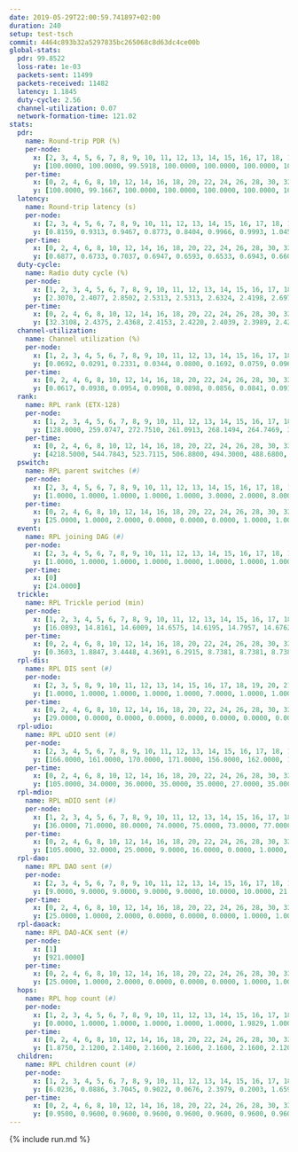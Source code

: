 ```yaml
---
date: 2019-05-29T22:00:59.741897+02:00
duration: 240
setup: test-tsch
commit: 4464c893b32a5297835bc265068c8d63dc4ce00b
global-stats:
  pdr: 99.8522
  loss-rate: 1e-03
  packets-sent: 11499
  packets-received: 11482
  latency: 1.1845
  duty-cycle: 2.56
  channel-utilization: 0.07
  network-formation-time: 121.02
stats:
  pdr:
    name: Round-trip PDR (%)
    per-node:
      x: [2, 3, 4, 5, 6, 7, 8, 9, 10, 11, 12, 13, 14, 15, 16, 17, 18, 19, 20, 21, 22, 23, 24, 25]
      y: [100.0000, 100.0000, 99.5918, 100.0000, 100.0000, 100.0000, 100.0000, 99.7877, 100.0000, 100.0000, 99.6055, 100.0000, 100.0000, 99.8008, 100.0000, 99.1718, 99.7908, 99.7845, 99.5690, 100.0000, 100.0000, 99.7934, 100.0000, 99.5893]
    per-time:
      x: [0, 2, 4, 6, 8, 10, 12, 14, 16, 18, 20, 22, 24, 26, 28, 30, 32, 34, 36, 38, 40, 42, 44, 46, 48, 50, 52, 54, 56, 58, 60, 62, 64, 66, 68, 70, 72, 74, 76, 78, 80, 82, 84, 86, 88, 90, 92, 94, 96, 98, 100, 102, 104, 106, 108, 110, 112, 114, 116, 118, 120, 122, 124, 126, 128, 130, 132, 134, 136, 138, 140, 142, 144, 146, 148, 150, 152, 154, 156, 158, 160, 162, 164, 166, 168, 170, 172, 174, 176, 178, 180, 182, 184, 186, 188, 190]
      y: [100.0000, 99.1667, 100.0000, 100.0000, 100.0000, 100.0000, 100.0000, 100.0000, 100.0000, 100.0000, 100.0000, 100.0000, 97.5000, 100.0000, 100.0000, 100.0000, 100.0000, 100.0000, 100.0000, 100.0000, 100.0000, 100.0000, 100.0000, 100.0000, 100.0000, 100.0000, 100.0000, 100.0000, 100.0000, 100.0000, 100.0000, 100.0000, 100.0000, 100.0000, 100.0000, 98.3333, 100.0000, 100.0000, 100.0000, 100.0000, 99.1667, 100.0000, 100.0000, 99.1667, 100.0000, 100.0000, 100.0000, 100.0000, 100.0000, 100.0000, 100.0000, 100.0000, 99.1667, 100.0000, 100.0000, 100.0000, 100.0000, 100.0000, 99.1667, 100.0000, 100.0000, 100.0000, 100.0000, 100.0000, 100.0000, 99.1667, 100.0000, 100.0000, 100.0000, 100.0000, 100.0000, 100.0000, 100.0000, 99.1667, 99.1667, 100.0000, 100.0000, 99.1667, 99.1667, 98.3333, 100.0000, 100.0000, 100.0000, 100.0000, 100.0000, 100.0000, 100.0000, 100.0000, 100.0000, 100.0000, 100.0000, 100.0000, 100.0000, 100.0000, 100.0000, 100.0000]
  latency:
    name: Round-trip latency (s)
    per-node:
      x: [2, 3, 4, 5, 6, 7, 8, 9, 10, 11, 12, 13, 14, 15, 16, 17, 18, 19, 20, 21, 22, 23, 24, 25]
      y: [0.8159, 0.9313, 0.9467, 0.8773, 0.8404, 0.9966, 0.9993, 1.0455, 0.9961, 1.3292, 1.0753, 1.0396, 1.2264, 1.2398, 1.0968, 1.2331, 1.3376, 1.3780, 1.3300, 1.4563, 1.4559, 1.5084, 1.6021, 1.6335]
    per-time:
      x: [0, 2, 4, 6, 8, 10, 12, 14, 16, 18, 20, 22, 24, 26, 28, 30, 32, 34, 36, 38, 40, 42, 44, 46, 48, 50, 52, 54, 56, 58, 60, 62, 64, 66, 68, 70, 72, 74, 76, 78, 80, 82, 84, 86, 88, 90, 92, 94, 96, 98, 100, 102, 104, 106, 108, 110, 112, 114, 116, 118, 120, 122, 124, 126, 128, 130, 132, 134, 136, 138, 140, 142, 144, 146, 148, 150, 152, 154, 156, 158, 160, 162, 164, 166, 168, 170, 172, 174, 176, 178, 180, 182, 184, 186, 188, 190]
      y: [0.6877, 0.6733, 0.7037, 0.6947, 0.6593, 0.6533, 0.6943, 0.6603, 0.6768, 0.6716, 0.6956, 0.7380, 0.7238, 0.7672, 0.7624, 0.7429, 0.8505, 0.8070, 0.8045, 0.7859, 0.6909, 0.7039, 0.6807, 0.7528, 0.7419, 0.7739, 0.7547, 0.7133, 0.6910, 0.9480, 0.8213, 0.7555, 0.7892, 0.7844, 0.7760, 1.1331, 0.9658, 0.9110, 0.7281, 0.7799, 0.8338, 1.5061, 1.4434, 1.1153, 0.9899, 0.9111, 0.8220, 1.4757, 1.7199, 1.5293, 1.3673, 1.0280, 1.0263, 1.4818, 1.6522, 1.5899, 1.5382, 1.5426, 1.2846, 1.4272, 1.6972, 1.5938, 1.5872, 1.6071, 1.5915, 1.6069, 1.5817, 1.5831, 1.5648, 1.6254, 1.5664, 1.5522, 1.5593, 1.5453, 1.5884, 1.6128, 1.5874, 1.6081, 1.5707, 1.5960, 1.6078, 1.6120, 1.5930, 1.6086, 1.6302, 1.5910, 1.6018, 1.5368, 1.5428, 1.5397, 1.5888, 1.5574, 1.5555, 1.5921, 1.5958, 1.5738]
  duty-cycle:
    name: Radio duty cycle (%)
    per-node:
      x: [1, 2, 3, 4, 5, 6, 7, 8, 9, 10, 11, 12, 13, 14, 15, 16, 17, 18, 19, 20, 21, 22, 23, 24, 25]
      y: [2.3070, 2.4077, 2.8502, 2.5313, 2.5313, 2.6324, 2.4198, 2.6975, 2.6314, 2.3383, 2.5309, 2.5897, 2.5123, 2.6518, 2.7264, 2.6749, 2.6238, 2.5846, 2.6561, 2.6900, 2.6839, 2.6522, 2.7584, 2.8092, 2.9880]
    per-time:
      x: [0, 2, 4, 6, 8, 10, 12, 14, 16, 18, 20, 22, 24, 26, 28, 30, 32, 34, 36, 38, 40, 42, 44, 46, 48, 50, 52, 54, 56, 58, 60, 62, 64, 66, 68, 70, 72, 74, 76, 78, 80, 82, 84, 86, 88, 90, 92, 94, 96, 98, 100, 102, 104, 106, 108, 110, 112, 114, 116, 118, 120, 122, 124, 126, 128, 130, 132, 134, 136, 138, 140, 142, 144, 146, 148, 150, 152, 154, 156, 158, 160, 162, 164, 166, 168, 170, 172, 174, 176, 178, 180, 182, 184, 186, 188, 190, 192, 194, 196, 198, 200, 202, 204, 206, 208, 210, 212, 214, 216, 218, 220, 222, 224, 226, 228, 230, 232, 234, 236, 238, 240]
      y: [32.3108, 2.4375, 2.4368, 2.4153, 2.4220, 2.4039, 2.3989, 2.4227, 2.4117, 2.4019, 2.4018, 2.4074, 2.4082, 2.4239, 2.4538, 2.4124, 2.4223, 2.4402, 2.4145, 2.4123, 2.4092, 2.4056, 2.4129, 2.4009, 2.3932, 2.3950, 2.4001, 2.3972, 2.4012, 2.4037, 2.3932, 2.4051, 2.4064, 2.4132, 2.4008, 2.4009, 2.3991, 2.3884, 2.3827, 2.3809, 2.4055, 2.4037, 2.4079, 2.3938, 2.4065, 2.3875, 2.4107, 2.3942, 2.4019, 2.4142, 2.4075, 2.3930, 2.3947, 2.3923, 2.4010, 2.3960, 2.3682, 2.3947, 2.3944, 2.3916, 2.3909, 2.3961, 2.3956, 2.3863, 2.3855, 2.3874, 2.3991, 2.3722, 2.3962, 2.3889, 2.3869, 2.3938, 2.3792, 2.3831, 2.3869, 2.3916, 2.3949, 2.3886, 2.4023, 2.3892, 2.3843, 2.3943, 2.3937, 2.4079, 2.3988, 2.3999, 2.3984, 2.4015, 2.3787, 2.3813, 2.3915, 2.4050, 2.3982, 2.3812, 2.4062, 2.3966, 2.3267, 2.1614, 2.2209, 2.3905, 2.5058, 2.4930, 2.4821, 2.5171, 2.5820, 2.6759, 2.3628, 2.2909, 2.2715, 2.2554, 2.2735, 2.2639, 2.2614, 2.2645, 2.2670, 2.2529, 2.2565, 2.2613, 2.2586, 2.2641, null]
  channel-utilization:
    name: Channel utilization (%)
    per-node:
      x: [1, 2, 3, 4, 5, 6, 7, 8, 9, 10, 11, 12, 13, 14, 15, 16, 17, 18, 19, 20, 21, 22, 23, 24, 25]
      y: [0.0692, 0.0291, 0.2331, 0.0344, 0.0800, 0.1692, 0.0759, 0.0966, 0.0324, 0.0356, 0.0324, 0.0336, 0.0731, 0.0338, 0.1281, 0.1327, 0.0580, 0.0619, 0.0454, 0.0646, 0.0508, 0.0412, 0.0333, 0.0350, 0.0354]
    per-time:
      x: [0, 2, 4, 6, 8, 10, 12, 14, 16, 18, 20, 22, 24, 26, 28, 30, 32, 34, 36, 38, 40, 42, 44, 46, 48, 50, 52, 54, 56, 58, 60, 62, 64, 66, 68, 70, 72, 74, 76, 78, 80, 82, 84, 86, 88, 90, 92, 94, 96, 98, 100, 102, 104, 106, 108, 110, 112, 114, 116, 118, 120, 122, 124, 126, 128, 130, 132, 134, 136, 138, 140, 142, 144, 146, 148, 150, 152, 154, 156, 158, 160, 162, 164, 166, 168, 170, 172, 174, 176, 178, 180, 182, 184, 186, 188, 190, 192, 194, 196, 198, 200, 202, 204, 206, 208, 210, 212, 214, 216, 218, 220, 222, 224, 226, 228, 230, 232, 234, 236, 238, 240]
      y: [0.0617, 0.0938, 0.0954, 0.0908, 0.0898, 0.0856, 0.0841, 0.0918, 0.0865, 0.0844, 0.0857, 0.0881, 0.0884, 0.0938, 0.1058, 0.0890, 0.0923, 0.1015, 0.0900, 0.0902, 0.0882, 0.0862, 0.0894, 0.0844, 0.0799, 0.0820, 0.0840, 0.0839, 0.0862, 0.0867, 0.0828, 0.0861, 0.0851, 0.0901, 0.0847, 0.0830, 0.0864, 0.0813, 0.0795, 0.0774, 0.0855, 0.0881, 0.0873, 0.0814, 0.0897, 0.0805, 0.0907, 0.0835, 0.0863, 0.0920, 0.0901, 0.0822, 0.0818, 0.0830, 0.0877, 0.0863, 0.0725, 0.0816, 0.0843, 0.0831, 0.0819, 0.0848, 0.0847, 0.0815, 0.0799, 0.0806, 0.0877, 0.0736, 0.0821, 0.0796, 0.0797, 0.0826, 0.0767, 0.0775, 0.0796, 0.0824, 0.0839, 0.0807, 0.0877, 0.0815, 0.0799, 0.0835, 0.0835, 0.0889, 0.0832, 0.0867, 0.0834, 0.0841, 0.0772, 0.0780, 0.0802, 0.0879, 0.0833, 0.0760, 0.0847, 0.0813, 0.0492, 0.0129, 0.0351, 0.0565, 0.0964, 0.0933, 0.0938, 0.1068, 0.1327, 0.1775, 0.0434, 0.0227, 0.0188, 0.0162, 0.0204, 0.0215, 0.0197, 0.0184, 0.0203, 0.0163, 0.0174, 0.0202, 0.0191, 0.0208, null]
  rank:
    name: RPL rank (ETX-128)
    per-node:
      x: [1, 2, 3, 4, 5, 6, 7, 8, 9, 10, 11, 12, 13, 14, 15, 16, 17, 18, 19, 20, 21, 22, 23, 24, 25]
      y: [128.0000, 259.0747, 272.7510, 261.0913, 268.1494, 264.7469, 386.2016, 318.5124, 1246.7720, 2930.3050, 736.4498, 404.5000, 6843.1661, 1562.7866, 2953.1615, 2020.1181, 989.6571, 6951.6364, 1369.8849, 5125.6771, 1392.9240, 638.3360, 6625.4448, 4610.3439, 995.4704]
    per-time:
      x: [0, 2, 4, 6, 8, 10, 12, 14, 16, 18, 20, 22, 24, 26, 28, 30, 32, 34, 36, 38, 40, 42, 44, 46, 48, 50, 52, 54, 56, 58, 60, 62, 64, 66, 68, 70, 72, 74, 76, 78, 80, 82, 84, 86, 88, 90, 92, 94, 96, 98, 100, 102, 104, 106, 108, 110, 112, 114, 116, 118, 120, 122, 124, 126, 128, 130, 132, 134, 136, 138, 140, 142, 144, 146, 148, 150, 152, 154, 156, 158, 160, 162, 164, 166, 168, 170, 172, 174, 176, 178, 180, 182, 184, 186, 188, 190, 192, 194, 196, 198, 200, 202, 204, 206, 208, 210, 212, 214, 216, 218, 220, 222, 224, 226, 228, 230, 232, 234, 236, 238, 240]
      y: [4218.5000, 544.7843, 523.7115, 506.8800, 494.3000, 488.6800, 484.1569, 483.4902, 472.6200, 471.8600, 467.8000, 470.0800, 472.4151, 492.5385, 491.2000, 491.2400, 485.4510, 490.8600, 493.2500, 480.3654, 477.3333, 471.3922, 469.2692, 465.2000, 463.1200, 462.3269, 442.3800, 443.6000, 440.4902, 437.9800, 438.1000, 439.6200, 451.9412, 448.2000, 450.8000, 450.4200, 457.0192, 449.5400, 446.7400, 457.0000, 446.1600, 458.0196, 458.0000, 460.7400, 472.7600, 472.1373, 464.3269, 456.7800, 462.8113, 446.9608, 444.1200, 448.0600, 442.4400, 454.8077, 443.4340, 442.5294, 437.6200, 443.7059, 441.9608, 433.9600, 430.9800, 435.8000, 433.5577, 434.1600, 433.5800, 433.5490, 441.0784, 439.0800, 436.7400, 432.7800, 432.6800, 437.2692, 424.8400, 424.7200, 428.9600, 438.7600, 450.5000, 462.0800, 465.9804, 463.8800, 471.3585, 450.5273, 442.4800, 441.3922, 431.6600, 438.0000, 443.8600, 443.9400, 445.7600, 456.6604, 450.8113, 446.1321, 431.9600, 429.7000, 432.1800, 435.1200, 243.0597, 170.8055, 1369.7258, 2055.4500, 6979.4811, 15134.2022, 14892.4186, 17473.4688, 19872.8288, 13751.9244, 1695.2182, 509.0000, 506.5600, 506.6000, 508.7059, 509.9623, 495.8431, 493.5600, 492.2800, 491.3200, 490.3725, 489.2800, 491.7255, 489.2549, null]
  pswitch:
    name: RPL parent switches (#)
    per-node:
      x: [2, 3, 4, 5, 6, 7, 8, 9, 10, 11, 12, 13, 14, 15, 16, 17, 18, 19, 20, 21, 22, 23, 24, 25]
      y: [1.0000, 1.0000, 1.0000, 1.0000, 1.0000, 3.0000, 2.0000, 8.0000, 11.0000, 8.0000, 6.0000, 31.0000, 10.0000, 12.0000, 9.0000, 4.0000, 44.0000, 10.0000, 29.0000, 8.0000, 7.0000, 42.0000, 29.0000, 13.0000]
    per-time:
      x: [0, 2, 4, 6, 8, 10, 12, 14, 16, 18, 20, 22, 24, 26, 28, 30, 32, 34, 36, 38, 40, 42, 44, 46, 48, 50, 52, 54, 56, 58, 60, 62, 64, 66, 68, 70, 72, 74, 76, 78, 80, 82, 84, 86, 88, 90, 92, 94, 96, 98, 100, 102, 104, 106, 108, 110, 112, 114, 116, 118, 120, 122, 124, 126, 128, 130, 132, 134, 136, 138, 140, 142, 144, 146, 148, 150, 152, 154, 156, 158, 160, 162, 164, 166, 168, 170, 172, 174, 176, 178, 180, 182, 184, 186, 188, 190, 192, 194, 196, 198, 200, 202, 204, 206, 208, 210, 212, 214, 216, 218, 220, 222, 224, 226, 228, 230, 232, 234, 236, 238]
      y: [25.0000, 1.0000, 2.0000, 0.0000, 0.0000, 0.0000, 1.0000, 1.0000, 0.0000, 0.0000, 0.0000, 0.0000, 3.0000, 2.0000, 0.0000, 0.0000, 1.0000, 0.0000, 2.0000, 2.0000, 1.0000, 1.0000, 2.0000, 0.0000, 0.0000, 2.0000, 0.0000, 0.0000, 1.0000, 0.0000, 0.0000, 0.0000, 1.0000, 0.0000, 0.0000, 0.0000, 2.0000, 0.0000, 0.0000, 2.0000, 0.0000, 1.0000, 0.0000, 0.0000, 0.0000, 1.0000, 2.0000, 0.0000, 3.0000, 1.0000, 0.0000, 0.0000, 0.0000, 2.0000, 3.0000, 1.0000, 0.0000, 1.0000, 1.0000, 0.0000, 0.0000, 0.0000, 2.0000, 0.0000, 0.0000, 1.0000, 1.0000, 0.0000, 0.0000, 0.0000, 0.0000, 2.0000, 0.0000, 0.0000, 0.0000, 0.0000, 2.0000, 0.0000, 1.0000, 0.0000, 3.0000, 5.0000, 0.0000, 1.0000, 0.0000, 0.0000, 0.0000, 0.0000, 0.0000, 3.0000, 3.0000, 3.0000, 0.0000, 0.0000, 0.0000, 0.0000, 0.0000, 0.0000, 6.0000, 15.0000, 18.0000, 21.0000, 19.0000, 24.0000, 31.0000, 48.0000, 4.0000, 2.0000, 0.0000, 0.0000, 1.0000, 3.0000, 1.0000, 0.0000, 0.0000, 0.0000, 1.0000, 0.0000, 1.0000, 1.0000]
  event:
    name: RPL joining DAG (#)
    per-node:
      x: [2, 3, 4, 5, 6, 7, 8, 9, 10, 11, 12, 13, 14, 15, 16, 17, 18, 19, 20, 21, 22, 23, 24, 25]
      y: [1.0000, 1.0000, 1.0000, 1.0000, 1.0000, 1.0000, 1.0000, 1.0000, 1.0000, 1.0000, 1.0000, 1.0000, 1.0000, 1.0000, 1.0000, 1.0000, 1.0000, 1.0000, 1.0000, 1.0000, 1.0000, 1.0000, 1.0000, 1.0000]
    per-time:
      x: [0]
      y: [24.0000]
  trickle:
    name: RPL Trickle period (min)
    per-node:
      x: [1, 2, 3, 4, 5, 6, 7, 8, 9, 10, 11, 12, 13, 14, 15, 16, 17, 18, 19, 20, 21, 22, 23, 24, 25]
      y: [16.0893, 14.8161, 14.6009, 14.6575, 14.6195, 14.7957, 14.6762, 14.5419, 14.2290, 15.0548, 14.4506, 14.6604, 12.2681, 14.1436, 13.7027, 14.2473, 14.5595, 12.0708, 14.2477, 12.3892, 14.3333, 14.3752, 15.9420, 13.0567, 14.4353]
    per-time:
      x: [0, 2, 4, 6, 8, 10, 12, 14, 16, 18, 20, 22, 24, 26, 28, 30, 32, 34, 36, 38, 40, 42, 44, 46, 48, 50, 52, 54, 56, 58, 60, 62, 64, 66, 68, 70, 72, 74, 76, 78, 80, 82, 84, 86, 88, 90, 92, 94, 96, 98, 100, 102, 104, 106, 108, 110, 112, 114, 116, 118, 120, 122, 124, 126, 128, 130, 132, 134, 136, 138, 140, 142, 144, 146, 148, 150, 152, 154, 156, 158, 160, 162, 164, 166, 168, 170, 172, 174, 176, 178, 180, 182, 184, 186, 188, 190, 192, 194, 196, 198, 200, 202, 204, 206, 208, 210, 212, 214, 216, 218, 220, 222, 224, 226, 228, 230, 232, 234, 236, 238, 240]
      y: [0.3603, 1.8847, 3.4448, 4.3691, 6.2915, 8.7381, 8.7381, 8.7381, 8.9129, 17.3015, 17.4763, 17.4763, 17.4763, 17.4763, 17.4763, 17.4763, 17.4763, 17.4763, 17.4763, 17.4763, 17.4763, 17.4763, 17.4763, 17.4763, 17.4763, 17.4763, 17.4763, 17.4763, 17.4763, 17.4763, 17.4763, 17.4763, 17.4763, 17.4763, 17.4763, 17.4763, 17.4763, 17.4763, 17.4763, 17.4763, 17.4763, 17.4763, 17.4763, 17.4763, 17.4763, 17.4763, 17.4763, 17.4763, 17.4763, 17.4763, 17.4763, 17.4763, 17.4763, 17.4763, 17.4763, 17.4763, 17.4763, 17.4763, 17.4763, 17.4763, 17.4763, 17.4763, 17.4763, 17.4763, 17.4763, 17.4763, 17.4763, 17.4763, 17.4763, 17.4763, 17.4763, 17.4763, 17.4763, 17.4763, 17.4763, 17.4763, 17.4763, 17.4763, 17.4763, 17.4763, 17.4763, 17.4763, 17.4763, 17.4763, 17.4763, 17.4763, 17.4763, 17.4763, 17.4763, 17.4763, 17.4763, 17.4763, 17.4763, 17.4763, 17.4763, 17.4763, 17.4763, 17.4763, 16.6236, 15.8276, 2.2572, 2.4100, 2.2099, 2.5223, 1.9896, 1.1795, 1.1084, 2.2686, 3.8448, 5.0681, 7.1961, 9.0679, 9.0808, 9.2624, 11.1848, 17.4763, 17.4763, 17.4763, 17.4763, 17.4763, null]
  rpl-dis:
    name: RPL DIS sent (#)
    per-node:
      x: [2, 3, 5, 8, 9, 10, 11, 12, 13, 14, 15, 16, 17, 18, 19, 20, 21, 22, 23, 24, 25]
      y: [1.0000, 1.0000, 1.0000, 1.0000, 1.0000, 7.0000, 1.0000, 1.0000, 10.0000, 2.0000, 4.0000, 2.0000, 1.0000, 5.0000, 2.0000, 4.0000, 2.0000, 2.0000, 6.0000, 4.0000, 3.0000]
    per-time:
      x: [0, 2, 4, 6, 8, 10, 12, 14, 16, 18, 20, 22, 24, 26, 28, 30, 32, 34, 36, 38, 40, 42, 44, 46, 48, 50, 52, 54, 56, 58, 60, 62, 64, 66, 68, 70, 72, 74, 76, 78, 80, 82, 84, 86, 88, 90, 92, 94, 96, 98, 100, 102, 104, 106, 108, 110, 112, 114, 116, 118, 120, 122, 124, 126, 128, 130, 132, 134, 136, 138, 140, 142, 144, 146, 148, 150, 152, 154, 156, 158, 160, 162, 164, 166, 168, 170, 172, 174, 176, 178, 180, 182, 184, 186, 188, 190, 192, 194, 196, 198, 200, 202, 204, 206, 208, 210, 212]
      y: [29.0000, 0.0000, 0.0000, 0.0000, 0.0000, 0.0000, 0.0000, 0.0000, 0.0000, 0.0000, 0.0000, 0.0000, 0.0000, 0.0000, 0.0000, 0.0000, 0.0000, 0.0000, 0.0000, 0.0000, 0.0000, 0.0000, 0.0000, 0.0000, 0.0000, 0.0000, 0.0000, 0.0000, 0.0000, 0.0000, 0.0000, 0.0000, 0.0000, 0.0000, 0.0000, 0.0000, 0.0000, 0.0000, 0.0000, 0.0000, 0.0000, 0.0000, 0.0000, 0.0000, 0.0000, 0.0000, 0.0000, 0.0000, 0.0000, 0.0000, 0.0000, 0.0000, 0.0000, 0.0000, 0.0000, 0.0000, 0.0000, 0.0000, 0.0000, 0.0000, 0.0000, 0.0000, 0.0000, 0.0000, 0.0000, 0.0000, 0.0000, 0.0000, 0.0000, 0.0000, 0.0000, 0.0000, 0.0000, 0.0000, 0.0000, 0.0000, 0.0000, 0.0000, 0.0000, 0.0000, 0.0000, 0.0000, 0.0000, 0.0000, 0.0000, 0.0000, 0.0000, 0.0000, 0.0000, 0.0000, 0.0000, 0.0000, 0.0000, 0.0000, 0.0000, 0.0000, 0.0000, 0.0000, 3.0000, 4.0000, 4.0000, 3.0000, 3.0000, 3.0000, 7.0000, 3.0000, 2.0000]
  rpl-udio:
    name: RPL uDIO sent (#)
    per-node:
      x: [2, 3, 4, 5, 6, 7, 8, 9, 10, 11, 12, 13, 14, 15, 16, 17, 18, 19, 20, 21, 22, 23, 24, 25]
      y: [166.0000, 161.0000, 170.0000, 171.0000, 156.0000, 162.0000, 150.0000, 177.0000, 178.0000, 167.0000, 165.0000, 215.0000, 173.0000, 191.0000, 171.0000, 170.0000, 199.0000, 171.0000, 186.0000, 172.0000, 180.0000, 170.0000, 161.0000, 178.0000]
    per-time:
      x: [0, 2, 4, 6, 8, 10, 12, 14, 16, 18, 20, 22, 24, 26, 28, 30, 32, 34, 36, 38, 40, 42, 44, 46, 48, 50, 52, 54, 56, 58, 60, 62, 64, 66, 68, 70, 72, 74, 76, 78, 80, 82, 84, 86, 88, 90, 92, 94, 96, 98, 100, 102, 104, 106, 108, 110, 112, 114, 116, 118, 120, 122, 124, 126, 128, 130, 132, 134, 136, 138, 140, 142, 144, 146, 148, 150, 152, 154, 156, 158, 160, 162, 164, 166, 168, 170, 172, 174, 176, 178, 180, 182, 184, 186, 188, 190, 192, 194, 196, 198, 200, 202, 204, 206, 208, 210, 212, 214, 216, 218, 220, 222, 224, 226, 228, 230, 232, 234, 236, 238, 240]
      y: [105.0000, 34.0000, 36.0000, 35.0000, 35.0000, 27.0000, 35.0000, 33.0000, 36.0000, 32.0000, 28.0000, 32.0000, 36.0000, 31.0000, 34.0000, 31.0000, 33.0000, 29.0000, 32.0000, 31.0000, 29.0000, 34.0000, 30.0000, 33.0000, 31.0000, 34.0000, 31.0000, 29.0000, 30.0000, 29.0000, 35.0000, 30.0000, 34.0000, 30.0000, 33.0000, 36.0000, 32.0000, 31.0000, 32.0000, 35.0000, 35.0000, 31.0000, 27.0000, 33.0000, 33.0000, 35.0000, 32.0000, 32.0000, 37.0000, 29.0000, 28.0000, 32.0000, 32.0000, 32.0000, 29.0000, 35.0000, 32.0000, 31.0000, 31.0000, 32.0000, 34.0000, 33.0000, 36.0000, 33.0000, 35.0000, 31.0000, 32.0000, 26.0000, 34.0000, 31.0000, 28.0000, 32.0000, 35.0000, 27.0000, 34.0000, 31.0000, 33.0000, 31.0000, 33.0000, 35.0000, 36.0000, 33.0000, 32.0000, 34.0000, 33.0000, 34.0000, 35.0000, 30.0000, 35.0000, 33.0000, 29.0000, 36.0000, 36.0000, 33.0000, 34.0000, 31.0000, 30.0000, 38.0000, 33.0000, 46.0000, 54.0000, 58.0000, 46.0000, 50.0000, 58.0000, 113.0000, 34.0000, 31.0000, 31.0000, 25.0000, 38.0000, 33.0000, 32.0000, 31.0000, 36.0000, 34.0000, 34.0000, 34.0000, 32.0000, 30.0000, 0.0000]
  rpl-mdio:
    name: RPL mDIO sent (#)
    per-node:
      x: [1, 2, 3, 4, 5, 6, 7, 8, 9, 10, 11, 12, 13, 14, 15, 16, 17, 18, 19, 20, 21, 22, 23, 24, 25]
      y: [36.0000, 71.0000, 80.0000, 74.0000, 75.0000, 73.0000, 77.0000, 73.0000, 76.0000, 66.0000, 80.0000, 81.0000, 30.0000, 84.0000, 65.0000, 63.0000, 77.0000, 41.0000, 86.0000, 46.0000, 77.0000, 77.0000, 26.0000, 47.0000, 69.0000]
    per-time:
      x: [0, 2, 4, 6, 8, 10, 12, 14, 16, 18, 20, 22, 24, 26, 28, 30, 32, 34, 36, 38, 40, 42, 44, 46, 48, 50, 52, 54, 56, 58, 60, 62, 64, 66, 68, 70, 72, 74, 76, 78, 80, 82, 84, 86, 88, 90, 92, 94, 96, 98, 100, 102, 104, 106, 108, 110, 112, 114, 116, 118, 120, 122, 124, 126, 128, 130, 132, 134, 136, 138, 140, 142, 144, 146, 148, 150, 152, 154, 156, 158, 160, 162, 164, 166, 168, 170, 172, 174, 176, 178, 180, 182, 184, 186, 188, 190, 192, 194, 196, 198, 200, 202, 204, 206, 208, 210, 212, 214, 216, 218, 220, 222, 224, 226, 228, 230, 232, 234, 236, 238]
      y: [105.0000, 32.0000, 25.0000, 9.0000, 16.0000, 0.0000, 1.0000, 11.0000, 10.0000, 3.0000, 0.0000, 0.0000, 0.0000, 1.0000, 8.0000, 4.0000, 9.0000, 3.0000, 0.0000, 0.0000, 0.0000, 0.0000, 4.0000, 6.0000, 8.0000, 3.0000, 4.0000, 0.0000, 0.0000, 0.0000, 0.0000, 5.0000, 10.0000, 2.0000, 5.0000, 3.0000, 0.0000, 0.0000, 0.0000, 3.0000, 8.0000, 6.0000, 2.0000, 5.0000, 1.0000, 0.0000, 0.0000, 0.0000, 4.0000, 5.0000, 2.0000, 8.0000, 6.0000, 0.0000, 0.0000, 0.0000, 0.0000, 6.0000, 3.0000, 6.0000, 5.0000, 5.0000, 0.0000, 0.0000, 0.0000, 0.0000, 8.0000, 3.0000, 9.0000, 3.0000, 2.0000, 0.0000, 0.0000, 0.0000, 3.0000, 4.0000, 7.0000, 7.0000, 4.0000, 0.0000, 0.0000, 0.0000, 0.0000, 2.0000, 6.0000, 2.0000, 7.0000, 7.0000, 1.0000, 0.0000, 0.0000, 0.0000, 4.0000, 4.0000, 8.0000, 8.0000, 2.0000, 0.0000, 59.0000, 76.0000, 182.0000, 141.0000, 107.0000, 118.0000, 137.0000, 135.0000, 126.0000, 37.0000, 21.0000, 4.0000, 17.0000, 0.0000, 3.0000, 10.0000, 11.0000, 0.0000, 1.0000, 0.0000, 1.0000, 1.0000]
  rpl-dao:
    name: RPL DAO sent (#)
    per-node:
      x: [2, 3, 4, 5, 6, 7, 8, 9, 10, 11, 12, 13, 14, 15, 16, 17, 18, 19, 20, 21, 22, 23, 24, 25]
      y: [9.0000, 9.0000, 9.0000, 9.0000, 9.0000, 10.0000, 10.0000, 21.0000, 49.0000, 16.0000, 11.0000, 135.0000, 26.0000, 51.0000, 35.0000, 17.0000, 141.0000, 24.0000, 107.0000, 22.0000, 13.0000, 160.0000, 102.0000, 20.0000]
    per-time:
      x: [0, 2, 4, 6, 8, 10, 12, 14, 16, 18, 20, 22, 24, 26, 28, 30, 32, 34, 36, 38, 40, 42, 44, 46, 48, 50, 52, 54, 56, 58, 60, 62, 64, 66, 68, 70, 72, 74, 76, 78, 80, 82, 84, 86, 88, 90, 92, 94, 96, 98, 100, 102, 104, 106, 108, 110, 112, 114, 116, 118, 120, 122, 124, 126, 128, 130, 132, 134, 136, 138, 140, 142, 144, 146, 148, 150, 152, 154, 156, 158, 160, 162, 164, 166, 168, 170, 172, 174, 176, 178, 180, 182, 184, 186, 188, 190, 192, 194, 196, 198, 200, 202, 204, 206, 208, 210, 212, 214, 216, 218, 220, 222, 224, 226, 228, 230, 232, 234, 236, 238, 240]
      y: [25.0000, 1.0000, 2.0000, 0.0000, 0.0000, 0.0000, 1.0000, 1.0000, 0.0000, 0.0000, 0.0000, 0.0000, 3.0000, 2.0000, 16.0000, 0.0000, 1.0000, 1.0000, 1.0000, 2.0000, 1.0000, 3.0000, 3.0000, 0.0000, 0.0000, 2.0000, 1.0000, 2.0000, 9.0000, 2.0000, 1.0000, 0.0000, 1.0000, 3.0000, 0.0000, 1.0000, 4.0000, 0.0000, 0.0000, 3.0000, 0.0000, 4.0000, 7.0000, 3.0000, 1.0000, 1.0000, 3.0000, 1.0000, 3.0000, 2.0000, 2.0000, 0.0000, 0.0000, 4.0000, 3.0000, 2.0000, 3.0000, 7.0000, 2.0000, 0.0000, 1.0000, 0.0000, 3.0000, 2.0000, 1.0000, 1.0000, 1.0000, 0.0000, 3.0000, 1.0000, 0.0000, 11.0000, 1.0000, 1.0000, 1.0000, 0.0000, 4.0000, 1.0000, 2.0000, 1.0000, 3.0000, 3.0000, 1.0000, 2.0000, 0.0000, 7.0000, 1.0000, 1.0000, 1.0000, 3.0000, 3.0000, 5.0000, 1.0000, 0.0000, 1.0000, 2.0000, 0.0000, 4.0000, 29.0000, 68.0000, 90.0000, 96.0000, 86.0000, 119.0000, 162.0000, 121.0000, 8.0000, 1.0000, 0.0000, 0.0000, 2.0000, 3.0000, 1.0000, 0.0000, 7.0000, 0.0000, 1.0000, 0.0000, 1.0000, 7.0000, 0.0000]
  rpl-daoack:
    name: RPL DAO-ACK sent (#)
    per-node:
      x: [1]
      y: [921.0000]
    per-time:
      x: [0, 2, 4, 6, 8, 10, 12, 14, 16, 18, 20, 22, 24, 26, 28, 30, 32, 34, 36, 38, 40, 42, 44, 46, 48, 50, 52, 54, 56, 58, 60, 62, 64, 66, 68, 70, 72, 74, 76, 78, 80, 82, 84, 86, 88, 90, 92, 94, 96, 98, 100, 102, 104, 106, 108, 110, 112, 114, 116, 118, 120, 122, 124, 126, 128, 130, 132, 134, 136, 138, 140, 142, 144, 146, 148, 150, 152, 154, 156, 158, 160, 162, 164, 166, 168, 170, 172, 174, 176, 178, 180, 182, 184, 186, 188, 190, 192, 194, 196, 198, 200, 202, 204, 206, 208, 210, 212, 214, 216, 218, 220, 222, 224, 226, 228, 230, 232, 234, 236, 238]
      y: [25.0000, 1.0000, 2.0000, 0.0000, 0.0000, 0.0000, 1.0000, 1.0000, 0.0000, 0.0000, 0.0000, 0.0000, 4.0000, 1.0000, 16.0000, 0.0000, 1.0000, 1.0000, 1.0000, 2.0000, 1.0000, 3.0000, 2.0000, 0.0000, 0.0000, 2.0000, 1.0000, 2.0000, 9.0000, 2.0000, 1.0000, 0.0000, 1.0000, 3.0000, 0.0000, 1.0000, 4.0000, 0.0000, 0.0000, 3.0000, 0.0000, 4.0000, 7.0000, 3.0000, 1.0000, 1.0000, 3.0000, 1.0000, 3.0000, 2.0000, 2.0000, 0.0000, 0.0000, 4.0000, 3.0000, 2.0000, 3.0000, 7.0000, 2.0000, 0.0000, 1.0000, 0.0000, 3.0000, 2.0000, 1.0000, 1.0000, 1.0000, 0.0000, 3.0000, 1.0000, 0.0000, 11.0000, 1.0000, 1.0000, 1.0000, 0.0000, 4.0000, 1.0000, 2.0000, 1.0000, 3.0000, 3.0000, 1.0000, 2.0000, 0.0000, 7.0000, 2.0000, 0.0000, 1.0000, 2.0000, 3.0000, 4.0000, 1.0000, 0.0000, 1.0000, 2.0000, 0.0000, 0.0000, 16.0000, 36.0000, 89.0000, 96.0000, 86.0000, 114.0000, 147.0000, 100.0000, 8.0000, 1.0000, 0.0000, 0.0000, 2.0000, 3.0000, 1.0000, 0.0000, 7.0000, 0.0000, 1.0000, 0.0000, 1.0000, 7.0000]
  hops:
    name: RPL hop count (#)
    per-node:
      x: [1, 2, 3, 4, 5, 6, 7, 8, 9, 10, 11, 12, 13, 14, 15, 16, 17, 18, 19, 20, 21, 22, 23, 24, 25]
      y: [0.0000, 1.0000, 1.0000, 1.0000, 1.0000, 1.0000, 1.9829, 1.0000, 2.0269, 2.0000, 2.0624, 2.0013, 2.0689, 2.9008, 2.0781, 2.0164, 2.0190, 3.1498, 3.0289, 3.0585, 3.0164, 3.0394, 4.0197, 4.0565, 4.0480]
    per-time:
      x: [0, 2, 4, 6, 8, 10, 12, 14, 16, 18, 20, 22, 24, 26, 28, 30, 32, 34, 36, 38, 40, 42, 44, 46, 48, 50, 52, 54, 56, 58, 60, 62, 64, 66, 68, 70, 72, 74, 76, 78, 80, 82, 84, 86, 88, 90, 92, 94, 96, 98, 100, 102, 104, 106, 108, 110, 112, 114, 116, 118, 120, 122, 124, 126, 128, 130, 132, 134, 136, 138, 140, 142, 144, 146, 148, 150, 152, 154, 156, 158, 160, 162, 164, 166, 168, 170, 172, 174, 176, 178, 180, 182, 184, 186, 188, 190, 192, 194, 196, 198, 200, 202, 204, 206, 208, 210, 212, 214, 216, 218, 220, 222, 224, 226, 228, 230, 232, 234, 236, 238]
      y: [1.8750, 2.1200, 2.1400, 2.1600, 2.1600, 2.1600, 2.1600, 2.1200, 2.1200, 2.1200, 2.1200, 2.1200, 2.1200, 2.2800, 2.2800, 2.2800, 2.2400, 2.2400, 2.2400, 2.2000, 2.1800, 2.1600, 2.1600, 2.1600, 2.1600, 2.1400, 2.1200, 2.1200, 2.1200, 2.1200, 2.1200, 2.1200, 2.1200, 2.1200, 2.1200, 2.1200, 2.1200, 2.1200, 2.1200, 2.1200, 2.1200, 2.1200, 2.1200, 2.1200, 2.1200, 2.1200, 2.1200, 2.1200, 2.1200, 2.1200, 2.1200, 2.1200, 2.1200, 2.1200, 2.1200, 2.1200, 2.1200, 2.1200, 2.1200, 2.1200, 2.1200, 2.1200, 2.1200, 2.1200, 2.1200, 2.1200, 2.1200, 2.1200, 2.1200, 2.1200, 2.1200, 2.1200, 2.1200, 2.1200, 2.1200, 2.1200, 2.1200, 2.1200, 2.1200, 2.1200, 2.1200, 2.1600, 2.2000, 2.2000, 2.2000, 2.2000, 2.2000, 2.2000, 2.2000, 2.2000, 2.2000, 2.1800, 2.1600, 2.1600, 2.1600, 2.1600, 2.1600, 2.1600, 2.1600, 2.1877, 2.2600, 2.3200, 2.3400, 2.3400, 2.5600, 3.0200, 3.1600, 3.1600, 3.1600, 3.1600, 3.0800, 3.0400, 3.0000, 3.0000, 3.0000, 3.0000, 2.8600, 2.7200, 2.8400, 2.8400]
  children:
    name: RPL children count (#)
    per-node:
      x: [1, 2, 3, 4, 5, 6, 7, 8, 9, 10, 11, 12, 13, 14, 15, 16, 17, 18, 19, 20, 21, 22, 23, 24, 25]
      y: [6.0236, 0.0886, 3.7045, 0.9022, 0.0676, 2.3979, 0.2003, 1.6599, 0.0197, 0.8339, 0.0007, 0.0020, 1.5115, 0.0204, 0.3565, 1.9974, 1.0538, 0.1156, 0.0972, 1.0335, 1.6104, 0.2845, 0.0000, 0.0092, 0.0046]
    per-time:
      x: [0, 2, 4, 6, 8, 10, 12, 14, 16, 18, 20, 22, 24, 26, 28, 30, 32, 34, 36, 38, 40, 42, 44, 46, 48, 50, 52, 54, 56, 58, 60, 62, 64, 66, 68, 70, 72, 74, 76, 78, 80, 82, 84, 86, 88, 90, 92, 94, 96, 98, 100, 102, 104, 106, 108, 110, 112, 114, 116, 118, 120, 122, 124, 126, 128, 130, 132, 134, 136, 138, 140, 142, 144, 146, 148, 150, 152, 154, 156, 158, 160, 162, 164, 166, 168, 170, 172, 174, 176, 178, 180, 182, 184, 186, 188, 190, 192, 194, 196, 198, 200, 202, 204, 206, 208, 210, 212, 214, 216, 218, 220, 222, 224, 226, 228, 230, 232, 234, 236, 238]
      y: [0.9500, 0.9600, 0.9600, 0.9600, 0.9600, 0.9600, 0.9600, 0.9600, 0.9600, 0.9600, 0.9600, 0.9600, 0.9600, 0.9600, 0.9600, 0.9600, 0.9600, 0.9600, 0.9600, 0.9600, 0.9600, 0.9600, 0.9600, 0.9600, 0.9600, 0.9600, 0.9600, 0.9600, 0.9600, 0.9600, 0.9600, 0.9600, 0.9600, 0.9600, 0.9600, 0.9600, 0.9600, 0.9600, 0.9600, 0.9600, 0.9600, 0.9600, 0.9600, 0.9600, 0.9600, 0.9600, 0.9600, 0.9600, 0.9600, 0.9600, 0.9600, 0.9600, 0.9600, 0.9600, 0.9600, 0.9600, 0.9600, 0.9600, 0.9600, 0.9600, 0.9600, 0.9600, 0.9600, 0.9600, 0.9600, 0.9600, 0.9600, 0.9600, 0.9600, 0.9600, 0.9600, 0.9600, 0.9600, 0.9600, 0.9600, 0.9600, 0.9600, 0.9600, 0.9600, 0.9600, 0.9600, 0.9600, 0.9600, 0.9600, 0.9600, 0.9600, 0.9600, 0.9600, 0.9600, 0.9600, 0.9600, 0.9600, 0.9600, 0.9600, 0.9600, 0.9600, 0.9600, 0.9600, 0.9600, 0.9600, 0.9600, 0.9600, 0.9600, 0.9600, 0.9600, 0.9600, 0.9600, 0.9600, 0.9600, 0.9600, 0.9600, 0.9600, 0.9600, 0.9600, 0.9600, 0.9600, 0.9600, 0.9600, 0.9600, 0.9600]
---
```


{% include run.md %}
